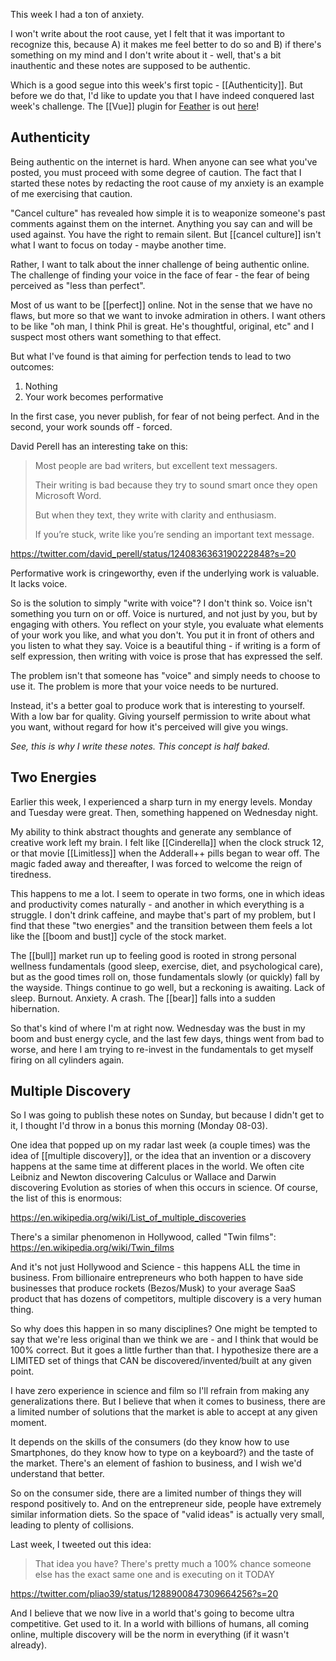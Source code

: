 This week I had a ton of anxiety. 

I won't write about the root cause, yet I felt that it was important to recognize this, because A) it makes me feel better to do so and B)  if there's something on my mind and I don't write about it - well, that's a bit inauthentic and these notes are supposed to be authentic.

Which is a good segue into this week's first topic - [[Authenticity]]. But before we do that, I'd like to update you that I have indeed conquered last week's challenge. The [[Vue]] plugin for [Feather](https://feather.id/) is out [here](https://www.npmjs.com/package/feather-client-vue)!

## Authenticity
Being authentic on the internet is hard. When anyone can see what you've posted, you must proceed with some degree of caution. The fact that I started these notes by redacting the root cause of my anxiety is an example of me exercising that caution.

"Cancel culture" has revealed how simple it is to weaponize someone's past comments against them on the internet. Anything you say can and will be used against. You have the right to remain silent. But [[cancel culture]] isn't what I want to focus on today - maybe another time.

Rather, I want to talk about the inner challenge of being authentic online. The challenge of finding your voice in the face of fear - the fear of being perceived as "less than perfect".

Most of us want to be [[perfect]] online. Not in the sense that we have no flaws, but more so that we want to invoke admiration in others. I want others to be like "oh man, I think Phil is great. He's thoughtful, original, etc" and I suspect most others want something to that effect.

But what I've found is that aiming for perfection tends to lead to two outcomes: 

1. Nothing
2. Your work becomes performative 

In the first case, you never publish, for fear of not being perfect. And in the second, your work sounds off - forced.

David Perell has an interesting take on this:

> Most people are bad writers, but excellent text messagers.
> 
> Their writing is bad because they try to sound smart once they open Microsoft Word.
> 
> But when they text, they write with clarity and enthusiasm.
> 
> If you’re stuck, write like you’re sending an important text message.

https://twitter.com/david_perell/status/1240836363190222848?s=20

Performative work is cringeworthy, even if the underlying work is valuable. It lacks voice.

So is the solution to simply "write with voice"? I don't think so. Voice isn't something you turn on or off. Voice is nurtured, and not just by you, but by engaging with others. You reflect on your style, you evaluate what elements of your work you like, and what you don't. You put it in front of others and you listen to what they say. Voice is a beautiful thing - if writing is a form of self expression, then writing with voice is prose that has expressed the self.

The problem isn't that someone has "voice" and simply needs to choose to use it. The problem is more that your voice needs to be nurtured. 

Instead, it's a better goal to produce work that is interesting to yourself. With a low bar for quality. Giving yourself permission to write about what you want, without regard for how it's perceived will give you wings.

*See, this is why I write these notes. This concept is half baked.*

## Two Energies

Earlier this week, I experienced a sharp turn in my energy levels. Monday and Tuesday were great. Then, something happened on Wednesday night.

My ability to think abstract thoughts and generate any semblance of creative work left my brain. I felt like [[Cinderella]] when the clock struck 12, or that movie [[Limitless]] when the Adderall++ pills began to wear off. The magic faded away and thereafter, I was forced to welcome the reign of tiredness.

This happens to me a lot. I seem to operate in two forms, one in which ideas and productivity comes naturally - and another in which everything is a struggle. I don't drink caffeine, and maybe that's part of my problem, but I find that these "two energies" and the transition between them feels a lot like the [[boom and bust]] cycle of the stock market. 

The [[bull]] market run up to feeling good is rooted in strong personal wellness fundamentals (good sleep, exercise, diet, and psychological care), but as the good times roll on, those fundamentals slowly (or quickly) fall by the wayside. Things continue to go well, but a reckoning is awaiting. Lack of sleep. Burnout. Anxiety. A crash. The [[bear]] falls into a sudden hibernation.

So that's kind of where I'm at right now. Wednesday was the bust in my boom and bust energy cycle, and the last few days, things went from bad to worse, and here I am trying to re-invest in the fundamentals to get myself firing on all cylinders again.

## Multiple Discovery

So I was going to publish these notes on Sunday, but because I didn't get to it, I thought I'd throw in a bonus this morning (Monday 08-03).

One idea that popped up on my radar last week (a couple times) was the idea of [[multiple discovery]], or the idea that an invention or a discovery happens at the same time at different places in the world. We often cite Leibniz and Newton discovering Calculus or Wallace and Darwin discovering Evolution as stories of when this occurs in science. Of course, the list of this is enormous:

https://en.wikipedia.org/wiki/List_of_multiple_discoveries

There's a similar phenomenon in Hollywood, called "Twin films": https://en.wikipedia.org/wiki/Twin_films

And it's not just Hollywood and Science - this happens ALL the time in business. From billionaire entrepreneurs who both happen to have side businesses that produce rockets (Bezos/Musk) to your average SaaS product that has dozens of competitors, multiple discovery is a very human thing.

So why does this happen in so many disciplines? One might be tempted to say that we're less original than we think we are - and I think that would be 100% correct. But it goes a little further than that. I hypothesize there are a LIMITED set of things that CAN be discovered/invented/built at any given point.

I have zero experience in science and film so I'll refrain from making any generalizations there. But I believe that when it comes to business, there are a limited number of solutions that the market is able to accept at any given moment.

It depends on the skills of the consumers (do they know how to use Smartphones, do they know how to type on a keyboard?) and the taste of the market. There's an element of fashion to business, and I wish we'd understand that better.

So on the consumer side, there are a limited number of things they will respond positively to. And on the entrepreneur side, people have extremely similar information diets. So the space of "valid ideas" is actually very small, leading to plenty of collisions.

Last week, I tweeted out this idea: 

> That idea you have? There's pretty much a 100% chance someone else has the exact same one and is executing on it TODAY

https://twitter.com/pliao39/status/1288900847309664256?s=20

And I believe that we now live in a world that's going to become ultra competitive. Get used to it. In a world with billions of humans, all coming online, multiple discovery will be the norm in everything (if it wasn't already).

